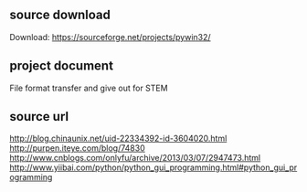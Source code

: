 ## source download
Download: https://sourceforge.net/projects/pywin32/

## project document
File format transfer and give out for STEM

## source url
http://blog.chinaunix.net/uid-22334392-id-3604020.html
http://purpen.iteye.com/blog/74830
http://www.cnblogs.com/onlyfu/archive/2013/03/07/2947473.html
http://www.yiibai.com/python/python_gui_programming.html#python_gui_programming
